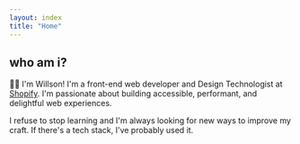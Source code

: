 ```yaml
---
layout: index
title: "Home"
---
```


## who am i?

🙋‍♂️ I'm Willson! I'm a front-end web developer and Design Technologist at [Shopify](https://shopify.com). I'm passionate about building accessible, performant, and delightful web experiences.

I refuse to stop learning and I'm always looking for new ways to improve my craft. If there's a tech stack, I've probably used it. 

